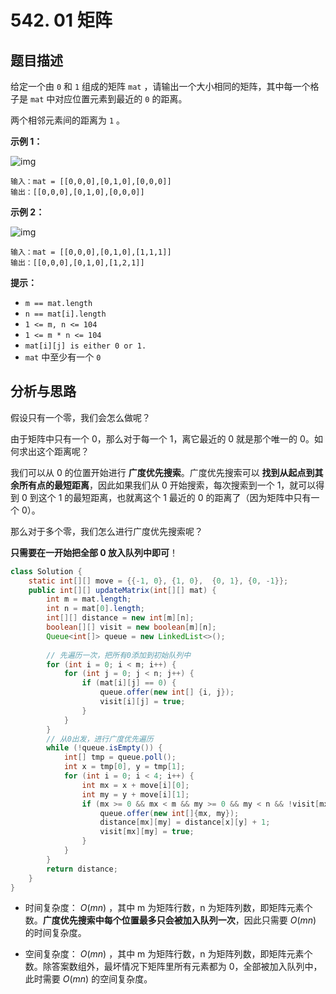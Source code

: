 # 542. 01 矩阵

## 题目描述

给定一个由 `0` 和 `1` 组成的矩阵 `mat` ，请输出一个大小相同的矩阵，其中每一个格子是 `mat` 中对应位置元素到最近的 `0` 的距离。

两个相邻元素间的距离为 `1` 。 

**示例 1：**

![img](https://tva1.sinaimg.cn/large/008vxvgGgy1h8fw87ae45j3071071747.jpg)

```
输入：mat = [[0,0,0],[0,1,0],[0,0,0]]
输出：[[0,0,0],[0,1,0],[0,0,0]]
```

**示例 2：**

![img](https://tva1.sinaimg.cn/large/008vxvgGgy1h8fw85htqej3071071q2u.jpg)

```
输入：mat = [[0,0,0],[0,1,0],[1,1,1]]
输出：[[0,0,0],[0,1,0],[1,2,1]]
```

**提示：**

- `m == mat.length`
- `n == mat[i].length`
- `1 <= m, n <= 104`
- `1 <= m * n <= 104`
- `mat[i][j] is either 0 or 1.`
- `mat` 中至少有一个 `0 `

## 分析与思路

假设只有一个零，我们会怎么做呢？

由于矩阵中只有一个 0，那么对于每一个 1，离它最近的 0 就是那个唯一的 0。如何求出这个距离呢？

我们可以从 0 的位置开始进行 **广度优先搜索**。广度优先搜索可以 **找到从起点到其余所有点的最短距离**，因此如果我们从 0 开始搜索，每次搜索到一个 1，就可以得到 0 到这个 1 的最短距离，也就离这个 1 最近的 0 的距离了（因为矩阵中只有一个 0）。

那么对于多个零，我们怎么进行广度优先搜索呢？

**只需要在一开始把全部 0 放入队列中即可**！

```java
class Solution {
    static int[][] move = {{-1, 0}, {1, 0},  {0, 1}, {0, -1}};
    public int[][] updateMatrix(int[][] mat) {
        int m = mat.length;
        int n = mat[0].length;
        int[][] distance = new int[m][n];
        boolean[][] visit = new boolean[m][n];
        Queue<int[]> queue = new LinkedList<>();
      
        // 先遍历一次，把所有0添加到初始队列中
        for (int i = 0; i < m; i++) {
            for (int j = 0; j < n; j++) {
                if (mat[i][j] == 0) {
                    queue.offer(new int[] {i, j});
                    visit[i][j] = true;
                }
            }
        }
        // 从0出发，进行广度优先遍历
        while (!queue.isEmpty()) {
            int[] tmp = queue.poll();
            int x = tmp[0], y = tmp[1];
            for (int i = 0; i < 4; i++) {
                int mx = x + move[i][0];
                int my = y + move[i][1];
                if (mx >= 0 && mx < m && my >= 0 && my < n && !visit[mx][my]) {
                    queue.offer(new int[]{mx, my});
                    distance[mx][my] = distance[x][y] + 1;
                    visit[mx][my] = true;
                }
            }
        }
        return distance;
    }
}
```

- 时间复杂度： $O(mn)$ ，其中 m 为矩阵行数，n 为矩阵列数，即矩阵元素个数。**广度优先搜索中每个位置最多只会被加入队列一次**，因此只需要 $O(mn)$ 的时间复杂度。

- 空间复杂度： $O(mn)$ ，其中 m 为矩阵行数，n 为矩阵列数，即矩阵元素个数。除答案数组外，最坏情况下矩阵里所有元素都为 0，全部被加入队列中，此时需要 $O(mn)$ 的空间复杂度。













